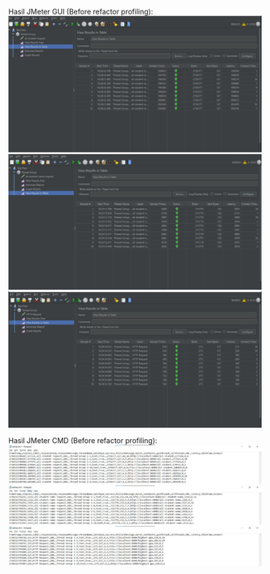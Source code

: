 Hasil JMeter GUI (Before refactor profiling):  
![](test-1.jpg)  
![](test-2.jpg)  
![](test-3.jpg)

Hasil JMeter CMD (Before refactor profiling):  
![](jtl-1-before.jpg)  
![](jtl-2-before.jpg)  
![](jtl-3-before.jpg)  